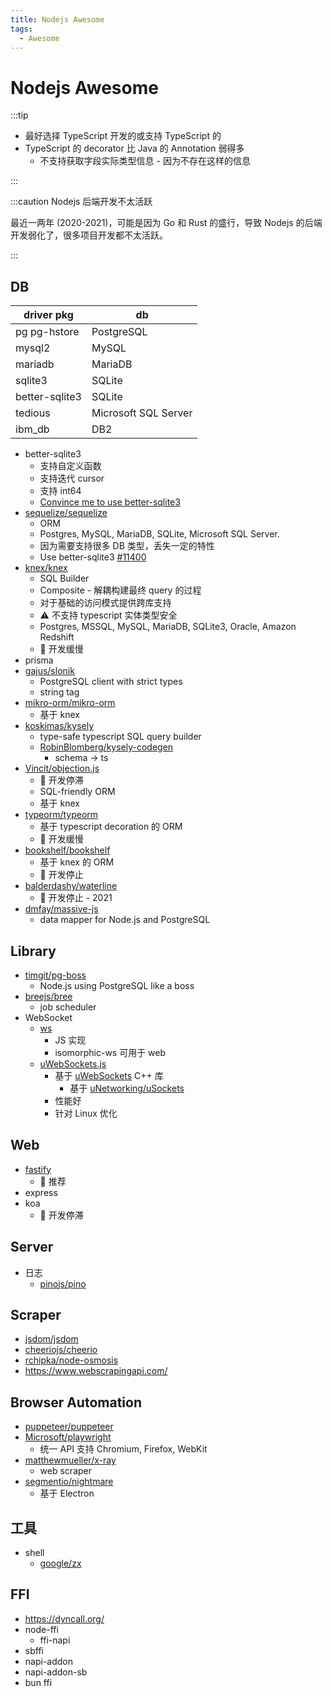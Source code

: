 ```yaml
---
title: Nodejs Awesome
tags:
  - Awesome
---
```


# Nodejs Awesome

:::tip

- 最好选择 TypeScript 开发的或支持 TypeScript 的
- TypeScript 的 decorator 比 Java 的 Annotation 弱得多
  - 不支持获取字段实际类型信息 - 因为不存在这样的信息

:::

:::caution Nodejs 后端开发不太活跃

最近一两年 (2020-2021)，可能是因为 Go 和 Rust 的盛行，导致 Nodejs 的后端开发弱化了，很多项目开发都不太活跃。

:::

## DB

| driver pkg     | db                   |
| -------------- | -------------------- |
| pg pg-hstore   | PostgreSQL           |
| mysql2         | MySQL                |
| mariadb        | MariaDB              |
| sqlite3        | SQLite               |
| better-sqlite3 | SQLite               |
| tedious        | Microsoft SQL Server |
| ibm_db         | DB2                  |

- better-sqlite3
  - 支持自定义函数
  - 支持迭代 cursor
  - 支持 int64
  - [Convince me to use better-sqlite3](https://github.com/WiseLibs/better-sqlite3/issues/262)
- [sequelize/sequelize](./sequelize.md)
  - ORM
  - Postgres, MySQL, MariaDB, SQLite, Microsoft SQL Server.
  - 因为需要支持很多 DB 类型，丢失一定的特性
  - Use better-sqlite3 [#11400](https://github.com/sequelize/sequelize/issues/11400)
- [knex/knex](https://github.com/knex/knex)
  - SQL Builder
  - Composite - 解耦构建最终 query 的过程
  - 对于基础的访问模式提供跨库支持
  - ⚠️ 不支持 typescript 实体类型安全
  - Postgres, MSSQL, MySQL, MariaDB, SQLite3, Oracle, Amazon Redshift
  - 🚧 开发缓慢
- prisma
- [gajus/slonik](https://github.com/gajus/slonik)
  - PostgreSQL client with strict types
  - string tag
- [mikro-orm/mikro-orm](https://github.com/mikro-orm/mikro-orm)
  - 基于 knex
- [koskimas/kysely](https://github.com/koskimas/kysely)
  - type-safe typescript SQL query builder
  - [RobinBlomberg/kysely-codegen](https://github.com/RobinBlomberg/kysely-codegen)
    - schema -> ts
- [Vincit/objection.js](https://github.com/Vincit/objection.js)
  - 🚧 开发停滞
  - SQL-friendly ORM
  - 基于 knex
- [typeorm/typeorm](https://github.com/typeorm/typeorm)
  - 基于 typescript decoration 的 ORM
  - 🚧 开发缓慢
- [bookshelf/bookshelf](https://github.com/bookshelf/bookshelf)
  - 基于 knex 的 ORM
  - 🚧 开发停止
- [balderdashy/waterline](https://github.com/balderdashy/waterline)
  - 🚧 开发停止 - 2021
- [dmfay/massive-js](https://gitlab.com/dmfay/massive-js)
  - data mapper for Node.js and PostgreSQL

## Library

- [timgit/pg-boss](https://github.com/timgit/pg-boss)
  - Node.js using PostgreSQL like a boss
- [breejs/bree](https://github.com/breejs/bree)
  - job scheduler
- WebSocket
  - [ws](https://github.com/websockets/ws)
    - JS 实现
    - isomorphic-ws 可用于 web
  - [uWebSockets.js](https://github.com/uNetworking/uWebSockets.js)
    - 基于 [uWebSockets](https://github.com/uNetworking/uWebSockets) C++ 库
      - 基于 [uNetworking/uSockets](https://github.com/uNetworking/uSockets)
    - 性能好
    - 针对 Linux 优化

## Web

- [fastify](./fastify.md)
  - 🌟 推荐
- express
- koa
  - 🚧 开发停滞

## Server

- 日志
  - [pinojs/pino](https://github.com/pinojs/pino)

## Scraper

- [jsdom/jsdom](https://github.com/jsdom/jsdom)
- [cheeriojs/cheerio](https://github.com/cheeriojs/cheerio)
- [rchipka/node-osmosis](https://github.com/rchipka/node-osmosis)
- https://www.webscrapingapi.com/

## Browser Automation

- [puppeteer/puppeteer](https://github.com/puppeteer/puppeteer)
- [Microsoft/playwright](https://github.com/Microsoft/playwright)
  - 统一 API 支持 Chromium, Firefox, WebKit
- [matthewmueller/x-ray](https://github.com/matthewmueller/x-ray)
  - web scraper
- [segmentio/nightmare](https://github.com/segmentio/nightmare)
  - 基于 Electron

## 工具

- shell
  - [google/zx](https://github.com/google/zx)

## FFI

- https://dyncall.org/
- node-ffi
  - ffi-napi
- sbffi
- napi-addon
- napi-addon-sb
- bun ffi
